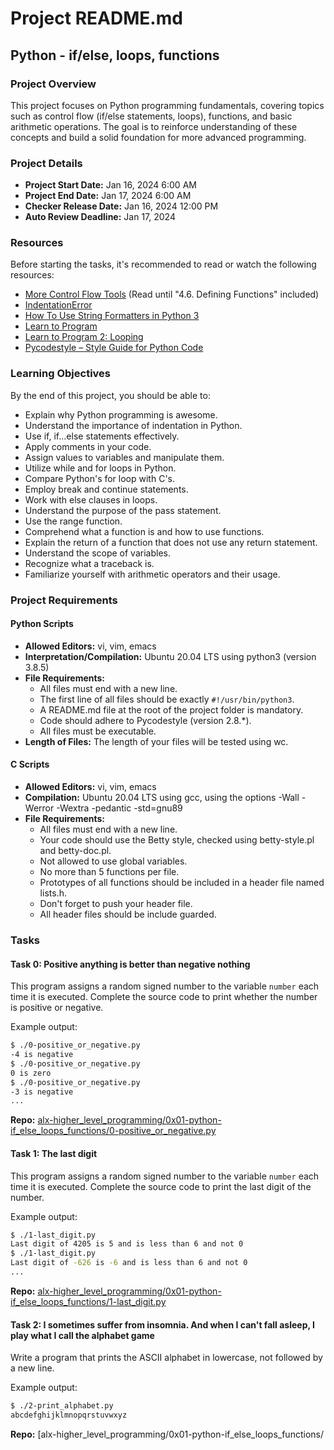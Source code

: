 # Project README.md

## Python - if/else, loops, functions

### Project Overview

This project focuses on Python programming fundamentals, covering topics such as control flow (if/else statements, loops), functions, and basic arithmetic operations. The goal is to reinforce understanding of these concepts and build a solid foundation for more advanced programming.

### Project Details

- **Project Start Date:** Jan 16, 2024 6:00 AM
- **Project End Date:** Jan 17, 2024 6:00 AM
- **Checker Release Date:** Jan 16, 2024 12:00 PM
- **Auto Review Deadline:** Jan 17, 2024

### Resources

Before starting the tasks, it's recommended to read or watch the following resources:

- [More Control Flow Tools](#) (Read until "4.6. Defining Functions" included)
- [IndentationError](#)
- [How To Use String Formatters in Python 3](#)
- [Learn to Program](#)
- [Learn to Program 2: Looping](#)
- [Pycodestyle – Style Guide for Python Code](#)

### Learning Objectives

By the end of this project, you should be able to:

- Explain why Python programming is awesome.
- Understand the importance of indentation in Python.
- Use if, if...else statements effectively.
- Apply comments in your code.
- Assign values to variables and manipulate them.
- Utilize while and for loops in Python.
- Compare Python's for loop with C's.
- Employ break and continue statements.
- Work with else clauses in loops.
- Understand the purpose of the pass statement.
- Use the range function.
- Comprehend what a function is and how to use functions.
- Explain the return of a function that does not use any return statement.
- Understand the scope of variables.
- Recognize what a traceback is.
- Familiarize yourself with arithmetic operators and their usage.

### Project Requirements

#### Python Scripts

- **Allowed Editors:** vi, vim, emacs
- **Interpretation/Compilation:** Ubuntu 20.04 LTS using python3 (version 3.8.5)
- **File Requirements:**
  - All files must end with a new line.
  - The first line of all files should be exactly `#!/usr/bin/python3`.
  - A README.md file at the root of the project folder is mandatory.
  - Code should adhere to Pycodestyle (version 2.8.*).
  - All files must be executable.
- **Length of Files:** The length of your files will be tested using wc.

#### C Scripts

- **Allowed Editors:** vi, vim, emacs
- **Compilation:** Ubuntu 20.04 LTS using gcc, using the options -Wall -Werror -Wextra -pedantic -std=gnu89
- **File Requirements:**
  - All files must end with a new line.
  - Your code should use the Betty style, checked using betty-style.pl and betty-doc.pl.
  - Not allowed to use global variables.
  - No more than 5 functions per file.
  - Prototypes of all functions should be included in a header file named lists.h.
  - Don't forget to push your header file.
  - All header files should be include guarded.

### Tasks

#### Task 0: Positive anything is better than negative nothing

This program assigns a random signed number to the variable `number` each time it is executed. Complete the source code to print whether the number is positive or negative.

Example output:
```bash
$ ./0-positive_or_negative.py
-4 is negative
$ ./0-positive_or_negative.py
0 is zero
$ ./0-positive_or_negative.py
-3 is negative
...
```

**Repo:**
[alx-higher_level_programming/0x01-python-if_else_loops_functions/0-positive_or_negative.py](#)

#### Task 1: The last digit

This program assigns a random signed number to the variable `number` each time it is executed. Complete the source code to print the last digit of the number.

Example output:
```bash
$ ./1-last_digit.py
Last digit of 4205 is 5 and is less than 6 and not 0
$ ./1-last_digit.py
Last digit of -626 is -6 and is less than 6 and not 0
...
```

**Repo:**
[alx-higher_level_programming/0x01-python-if_else_loops_functions/1-last_digit.py](#)

#### Task 2: I sometimes suffer from insomnia. And when I can't fall asleep, I play what I call the alphabet game

Write a program that prints the ASCII alphabet in lowercase, not followed by a new line.

Example output:
```bash
$ ./2-print_alphabet.py
abcdefghijklmnopqrstuvwxyz
```

**Repo:**
[alx-higher_level_programming/0x01-python-if_else_loops_functions/
